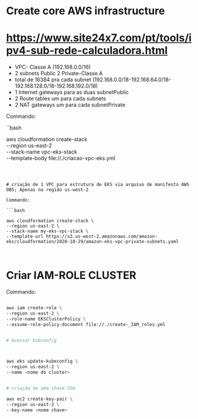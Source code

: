 # Create core AWS infrastructure
# https://www.site24x7.com/pt/tools/ipv4-sub-rede-calculadora.html

* VPC- Classe A (192.168.0.0/16)
* 2 subnets Public 2 Private-Classe A 
* total de 16384 pra cada subnet (192.168.0.0/18-192.168.64.0/18-192.168.128.0/18-192.168.192.0/18)
* 1 Internet gateways para as duas subnetPublic
* 2 Route tables um para cada subnets
* 2 NAT gateways um para cada subnetPrivate 


Commando:  


``bash

aws cloudformation create-stack \
--region us-east-2 \
--stack-name vpc-eks-stack \
--template-body file://./criacao-vpc-eks.yml


```



# criação de 1 VPC para estrutura de EKS via arquivo de manifesto AWS OBS; Apenas na região us-west-2

Commando:  

```bash

aws cloudformation create-stack \
--region us-east-2 \
--stack-name my-eks-vpc-stack \
--template-url https://s3.us-west-2.amazonaws.com/amazon-eks/cloudformation/2020-10-29/amazon-eks-vpc-private-subnets.yaml



```


# Criar IAM-ROLE CLUSTER 

Commando:  

```bash

aws iam create-role \
--region us-east-2 \
--role-name EKSClusterPolicy \
--assume-role-policy-document file://./create-_IAM_roles.yml


# Acessar kubconfig 



aws eks update-kubeconfig \
--region us-east-2 \
--name <nome do cluster>


# criação de uma chave SSH 

aws ec2 create-key-pair \
--region us-east-2 \
--key-name <nome chave>

